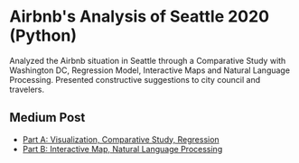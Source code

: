 # Airbnb's Analysis of Seattle 2020 (Python)
Analyzed the Airbnb situation in Seattle through a Comparative Study with Washington DC, Regression Model, Interactive Maps and Natural Language Processing. Presented constructive suggestions to city council and travelers.

## Medium Post
- [Part A: Visualization, Comparative Study, Regression](https://towardsdatascience.com/airbnb-part-a-python-visualization-comparative-study-regression-7466c0cb5a1d) 
- [Part B: Interactive Map, Natural Language Processing ](https://towardsdatascience.com/airbnb-part-b-python-interactive-map-natural-language-processing-48d472f14da3?gi=263a56774b5c)
